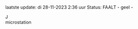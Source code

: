 laatste update: 
di 28-11-2023  2:36   uur 
Status: FAALT - geel - 
<div class="service R">J</div><div class="service Y">microstation</div>